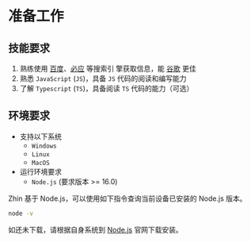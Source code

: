 # 准备工作

## 技能要求

1. 熟练使用 [百度](https://www.baidu.com)、[必应](https://www.bing.com) 等搜索引
   擎获取信息，能 [谷歌](https://www.google.com) 更佳
2. 熟悉 `JavaScript` (`JS`)，具备 `JS` 代码的阅读和编写能力
3. 了解 `Typescript` (`TS`)，具备阅读 `TS` 代码的能力（可选）

## 环境要求

- 支持以下系统
  - `Windows`
  - `Linux`
  - `MacOS`
- 运行环境要求
  - `Node.js` (要求版本 >= 16.0)

Zhin 基于 Node.js，可以使用如下指令查询当前设备已安装的 Node.js 版本。


```bash
node -v
```

如还未下载，请根据自身系统到 [Node.js](https://nodejs.org/zh-cn) 官网下载安装。

